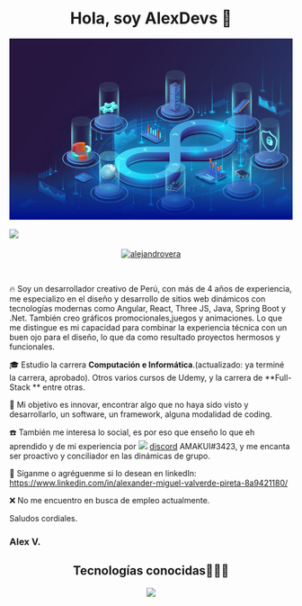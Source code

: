 <div align="center">
<h1 align="center">Hola, soy <a>AlexDevs</a> 👋</h1>
</div>
<div align="center">
<img src="full-stack.jpg">
</div>

![](https://www.linkedin.com/in/alexander-miguel-valverde-pireta-8a9421180/)

<p align="center">
<a href="https://www.linkedin.com/in/alexander-miguel-valverde-pireta-8a9421180/" target="blank"><img align="center" src="https://img.shields.io/badge/LinkedIn-0077B5?style=for-the-badge&logo=linkedin&logoColor=white" alt="alejandrovera"/></a>
</p>
<br>
<p align="center">

🔥 Soy un desarrollador creativo de Perú, con más de 4 años de experiencia, me especializo en el diseño y desarrollo de sitios web dinámicos con tecnologías modernas como Angular, React, Three JS, Java, Spring Boot y .Net. También creo gráficos promocionales,juegos y animaciones. Lo que me distingue es mi capacidad para combinar la experiencia técnica con un buen ojo para el diseño, lo que da como resultado proyectos hermosos y funcionales.

🎓 Estudio la carrera **Computación e Informática**.(actualizado: ya terminé la carrera, aprobado). Otros varios cursos de Udemy, y la carrera de **Full-Stack ** entre otras.

🚀 Mi objetivo es innovar, encontrar algo que no haya sido visto y desarrollarlo, un software, un framework, alguna modalidad de coding. 

☎️ También me interesa lo social, es por eso que enseño lo que eh aprendido y de mi experiencia por <img src="https://github.com/tandpfun/skill-icons/blob/main/icons/Discord.svg,ps&perline=14" /> [discord](https://discord.com/) AMAKUI#3423, y me encanta ser proactivo y conciliador en las dinámicas de grupo.

💎 Síganme o agréguenme si lo desean en linkedIn: https://www.linkedin.com/in/alexander-miguel-valverde-pireta-8a9421180/

❌ No me encuentro en busca de empleo actualmente.


Saludos cordiales.

<h3>Alex V.</h3></p>

<h2 align="center">Tecnologías conocidas👨🏻‍💻</h2>
<!--tech stack icons-->
<p align="center">
  <a href="https://skillicons.dev">
    <img src="https://skillicons.dev/icons?i=c,java,spring,css,html,js,react,angular,nodejs,typescript,mysql,postgres,firebase,git,github,materialui,postman,idea,eclipse,vscode,bash,linux,ai,ps&perline=14" />
  </a>
</p>
